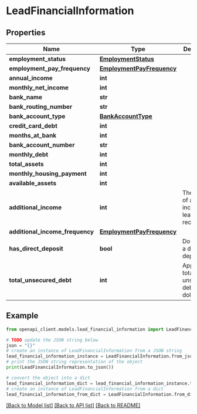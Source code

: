 # LeadFinancialInformation


## Properties

Name | Type | Description | Notes
------------ | ------------- | ------------- | -------------
**employment_status** | [**EmploymentStatus**](EmploymentStatus.md) |  | [optional] 
**employment_pay_frequency** | [**EmploymentPayFrequency**](EmploymentPayFrequency.md) |  | [optional] 
**annual_income** | **int** |  | [optional] 
**monthly_net_income** | **int** |  | [optional] 
**bank_name** | **str** |  | [optional] 
**bank_routing_number** | **str** |  | [optional] 
**bank_account_type** | [**BankAccountType**](BankAccountType.md) |  | [optional] 
**credit_card_debt** | **int** |  | [optional] 
**months_at_bank** | **int** |  | [optional] 
**bank_account_number** | **str** |  | [optional] 
**monthly_debt** | **int** |  | [optional] 
**total_assets** | **int** |  | [optional] 
**monthly_housing_payment** | **int** |  | [optional] 
**available_assets** | **int** |  | [optional] 
**additional_income** | **int** | The amount of additional income the lead recieves | [optional] 
**additional_income_frequency** | [**EmploymentPayFrequency**](EmploymentPayFrequency.md) |  | [optional] 
**has_direct_deposit** | **bool** | Do you have a direct deposit? | [optional] 
**total_unsecured_debt** | **int** | Approximate total unsecured debt in dollars | [optional] 

## Example

```python
from openapi_client.models.lead_financial_information import LeadFinancialInformation

# TODO update the JSON string below
json = "{}"
# create an instance of LeadFinancialInformation from a JSON string
lead_financial_information_instance = LeadFinancialInformation.from_json(json)
# print the JSON string representation of the object
print(LeadFinancialInformation.to_json())

# convert the object into a dict
lead_financial_information_dict = lead_financial_information_instance.to_dict()
# create an instance of LeadFinancialInformation from a dict
lead_financial_information_from_dict = LeadFinancialInformation.from_dict(lead_financial_information_dict)
```
[[Back to Model list]](../README.md#documentation-for-models) [[Back to API list]](../README.md#documentation-for-api-endpoints) [[Back to README]](../README.md)


